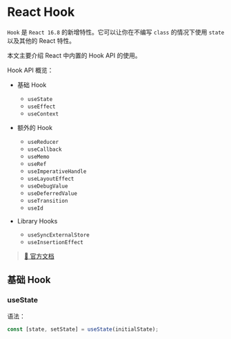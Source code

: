 # React Hook

`Hook` 是 `React 16.8` 的新增特性。它可以让你在不编写 `class` 的情况下使用 `state` 以及其他的 React 特性。

本文主要介绍 React 中内置的 Hook API 的使用。

Hook API 概览：

- 基础 Hook
  - `useState`
  - `useEffect`
  - `useContext`

- 额外的 Hook
  - `useReducer`
  - `useCallback`
  - `useMemo`
  - `useRef`
  - `useImperativeHandle`
  - `useLayoutEffect`
  - `useDebugValue`
  - `useDeferredValue`
  - `useTransition`
  - `useId`
  
- Library Hooks
  - `useSyncExternalStore`
  - `useInsertionEffect`

> [🔗 官方文档](https://zh-hans.reactjs.org/docs/hooks-reference.html)

## 基础 Hook

### useState

语法：

```js
const [state, setState] = useState(initialState);
```
